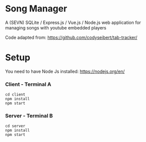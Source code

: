 # Song Manager
A (SEVN) SQLite / Express.js / Vue.js / Node.js web application for managing songs with youtube embedded players

Code adapted from: https://github.com/codyseibert/tab-tracker/

# Setup

You need to have Node Js installed: https://nodejs.org/en/

### Client - Terminal A
```
cd client
npm install
npm start
```

### Server - Terminal B
```
cd server
npm install
npm start
```
